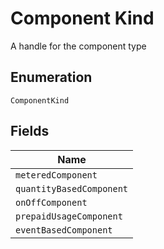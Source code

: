 
# Component Kind

A handle for the component type

## Enumeration

`ComponentKind`

## Fields

| Name |
|  --- |
| `meteredComponent` |
| `quantityBasedComponent` |
| `onOffComponent` |
| `prepaidUsageComponent` |
| `eventBasedComponent` |

